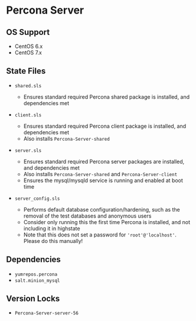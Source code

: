 # Percona Server


## OS Support

* CentOS 6.x
* CentOS 7.x


## State Files

* `shared.sls`

    * Ensures standard required Percona shared package is installed, and dependencies met

* `client.sls`

    * Ensures standard required Percona client package is installed, and dependencies met
    * Also installs `Percona-Server-shared`

* `server.sls`

    * Ensures standard required Percona server packages are installed, and dependencies met
    * Also installs `Percona-Server-shared` and `Percona-Server-client`
    * Ensures the mysql/mysqld service is running and enabled at boot time

* `server_config.sls`

    * Performs default database configuration/hardening, such as the removal of the test databases and anonymous users
    * Consider only running this the first time Percona is installed, and not including it in highstate
    * Note that this does not set a password for `'root'@'localhost'`. Please do this manually!


## Dependencies            

* `yumrepos.percona`
* `salt.minion_mysql`


## Version Locks

* `Percona-Server-server-56`
